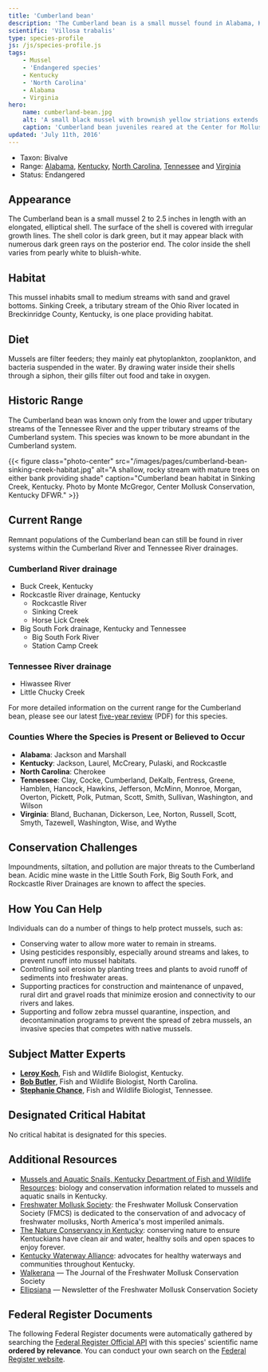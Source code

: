 ```yaml
---
title: 'Cumberland bean'
description: 'The Cumberland bean is a small mussel found in Alabama, Kentucky, North Carolina, Tennessee and Virginia. It is protected as an endangered species and can be found in river systems within the Cumberland River and Tennessee River drainages.'
scientific: 'Villosa trabalis'
type: species-profile
js: /js/species-profile.js
tags:
    - Mussel
    - 'Endangered species'
    - Kentucky
    - 'North Carolina'
    - Alabama
    - Virginia
hero:
    name: cumberland-bean.jpg
    alt: 'A small black mussel with brownish yellow striations extends a small white appendage from its shell'
    caption: 'Cumberland bean juveniles reared at the Center for Mollusk Conservation in Frankfort, Kentucky. Photo by Monte McGregor, Center Mollusk Conservation, Kentucky DFWR.'
updated: 'July 11th, 2016'
---
```


- Taxon: Bivalve
- Range: [Alabama](/alabama), [Kentucky](/kentucky), [North Carolina](/north-carolina), [Tennessee](/tennessee) and [Virginia](/virginia)
- Status: Endangered

## Appearance

The Cumberland bean is a small mussel 2 to 2.5 inches in length with an elongated, elliptical shell. The surface of the shell is covered with irregular growth lines. The shell color is dark green, but it may appear black with numerous dark green rays on the posterior end. The color inside the shell varies from pearly white to bluish-white.

## Habitat

This mussel inhabits small to medium streams with sand and gravel bottoms. Sinking Creek, a tributary stream of the Ohio River located in Breckinridge County, Kentucky, is one place providing habitat.

## Diet

Mussels are filter feeders; they mainly eat phytoplankton, zooplankton, and bacteria suspended in the water. By drawing water inside their shells through a siphon, their gills filter out food and take in oxygen.

## Historic Range

The Cumberland bean was known only from the lower and upper tributary streams of the Tennessee River and the upper tributary streams of the Cumberland system. This species was known to be more abundant in the Cumberland system.

{{< figure class="photo-center" src="/images/pages/cumberland-bean-sinking-creek-habitat.jpg" alt="A shallow, rocky stream with mature trees on either bank providing shade" caption="Cumberland bean habitat in Sinking Creek, Kentucky. Photo by Monte McGregor, Center Mollusk Conservation, Kentucky DFWR." >}}

## Current Range
Remnant populations of the Cumberland bean can still be found in river systems within the Cumberland River and Tennessee River drainages.

### Cumberland River drainage
- Buck Creek, Kentucky
- Rockcastle River drainage, Kentucky
  - Rockcastle River
  - Sinking Creek
  - Horse Lick Creek
- Big South Fork drainage, Kentucky and Tennessee
  - Big South Fork River
  - Station Camp Creek

### Tennessee River drainage
- Hiwassee River
- Little Chucky Creek

For more detailed information on the current range for the Cumberland bean, please see our latest [five-year review](https://ecos.fws.gov/docs/five_year_review/doc3244.pdf) (PDF) for this species.

### Counties Where the Species is Present or Believed to Occur

- **Alabama**: Jackson and Marshall
- **Kentucky**: Jackson, Laurel, McCreary, Pulaski, and Rockcastle
- **North Carolina**: Cherokee
- **Tennessee**: Clay, Cocke, Cumberland, DeKalb, Fentress, Greene, Hamblen, Hancock, Hawkins, Jefferson, McMinn, Monroe, Morgan, Overton, Pickett, Polk, Putman, Scott, Smith, Sullivan, Washington, and Wilson
- **Virginia**: Bland, Buchanan, Dickerson, Lee, Norton, Russell, Scott, Smyth, Tazewell, Washington, Wise, and Wythe


## Conservation Challenges
Impoundments, siltation, and pollution are major threats to the Cumberland bean. Acidic mine waste in the Little South Fork, Big South Fork, and Rockcastle River Drainages are known to affect the species.

## How You Can Help
Individuals can do a number of things to help protect mussels, such as:
- Conserving water to allow more water to remain in streams.
- Using pesticides responsibly, especially around streams and lakes, to prevent runoff into mussel habitats.
- Controlling soil erosion by planting trees and plants to avoid runoff of sediments into freshwater areas.
- Supporting practices for construction and maintenance of unpaved, rural dirt and gravel roads that minimize erosion and connectivity to our rivers and lakes.
- Supporting and follow zebra mussel quarantine, inspection, and decontamination programs to prevent the spread of zebra mussels, an invasive species that competes with native mussels.

## Subject Matter Experts
- **[Leroy Koch](mailto:leroy_koch@fws.gov?subject=Cumberland+bean)**, Fish and Wildlife Biologist, Kentucky.
- **[Bob Butler](mailto:bob_butler@fws.gov?subject=Cumberland+bean)**, Fish and Wildlife Biologist, North Carolina.
- **[Stephanie Chance](mailto:stephanie_chance@fws.gov?subject=Cumberland+bean)**, Fish and Wildlife Biologist, Tennessee.

## Designated Critical Habitat

No critical habitat is designated for this species.

## Additional Resources
- [Mussels and Aquatic Snails, Kentucky Department of Fish and Wildlife Resources](http://fw.ky.gov/Wildlife/Pages/Freshwater-Mussels-and-Aquatic-Snails.aspx): biology and conservation information related to mussels and aquatic snails in Kentucky.
- [Freshwater Mollusk Society](http://molluskconservation.org/): the Freshwater Mollusk Conservation Society (FMCS) is dedicated to the conservation of and advocacy of freshwater mollusks, North America's most imperiled animals.
- [The Nature Conservancy in Kentucky](http://www.nature.org/ourinitiatives/regions/northamerica/unitedstates/kentucky/): conserving nature to ensure Kentuckians have clean air and water, healthy soils and open spaces to enjoy forever.
- [Kentucky Waterway Alliance](http://kwalliance.org/): advocates for healthy waterways and communities throughout Kentucky.
- [Walkerana](http://molluskconservation.org/Walkerana_BackIssues.html) — The Journal of the Freshwater Mollusk Conservation Society
- [Ellipsiana](http://molluskconservation.org/Ellipsaria-archive.html) — Newsletter of the Freshwater Mollusk Conservation Society

## Federal Register Documents

The following Federal Register documents were automatically gathered by searching the [Federal Register Official API](https://www.federalregister.gov/blog/learn/developers) with this species' scientific name **ordered by relevance**. You can conduct your own search on the [Federal Register website](https://www.federalregister.gov/articles/search).

